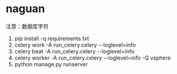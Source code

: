 # naguan

注意：数据库字符
1. pip install -q requirements.txt
2. celery work -A run_celery.celery --loglevel=info 
3. celery beat -A run_celery.celery --loglevel=info 
2. celery worker -A run_celery.celery --loglevel=info -Q vsphere
3. python manage.py runserver